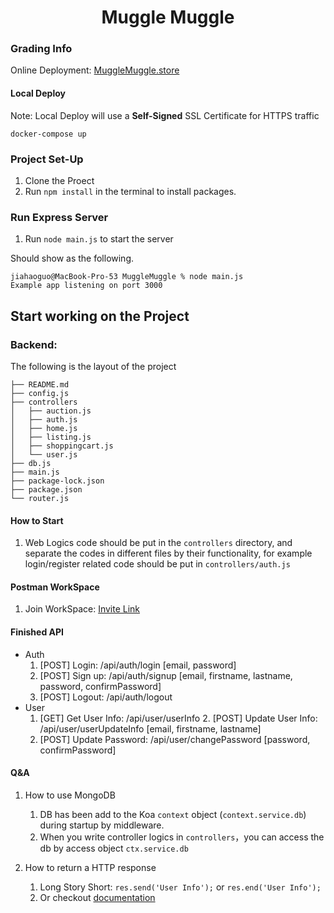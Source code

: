 <h1 style="text-align: center">Muggle Muggle</h1>

### Grading Info
Online Deployment: [MuggleMuggle.store](https://mugglemuggle.store/)

#### Local Deploy
Note: Local Deploy will use a **Self-Signed** SSL Certificate for HTTPS traffic
```shell
docker-compose up
```

### Project Set-Up
1. Clone the Proect
2. Run `npm install` in the terminal to install packages.

### Run Express Server
1. Run `node main.js` to start the server

Should show as the following.
```shell
jiahaoguo@MacBook-Pro-53 MuggleMuggle % node main.js 
Example app listening on port 3000
```

## Start working on the Project

### Backend:
The following is the layout of the project
```shell
├── README.md
├── config.js
├── controllers
│   ├── auction.js
│   ├── auth.js
│   ├── home.js
│   ├── listing.js
│   ├── shoppingcart.js
│   └── user.js
├── db.js
├── main.js
├── package-lock.json
├── package.json
└── router.js
```
#### How to Start

1. Web Logics code should be put in the `controllers` directory,
and separate the codes in different files by their functionality,
for example login/register related code should be put in
`controllers/auth.js`

#### Postman WorkSpace
   1. Join WorkSpace: [Invite Link](https://app.getpostman.com/join-team?invite_code=db6ceb1e56a8c715e1d6eed1a32f5733&target_code=30a67f6c92f514b83baf3d3180c20470)

#### Finished API
- Auth
  1. [POST] Login: /api/auth/login [email, password]
  2. [POST] Sign up: /api/auth/signup [email, firstname, lastname, password, confirmPassword]
  3. [POST] Logout: /api/auth/logout
- User
  1. [GET] Get User Info: /api/user/userInfo
     2. [POST] Update User Info: /api/user/userUpdateInfo [email, firstname, lastname]
  3. [POST] Update Password: /api/user/changePassword [password, confirmPassword]

#### Q&A
1. How to use MongoDB
   1. DB has been add to the Koa `context` object (`context.service.db`)
      during startup by middleware.
   2. When you write controller logics in `controllers`，you can access 
   the db by access object `ctx.service.db`
   
   
2. How to return a HTTP response
   1. Long Story Short:
      `res.send('User Info');` or `res.end('User Info');`
   2. Or checkout [documentation](https://expressjs.com/)